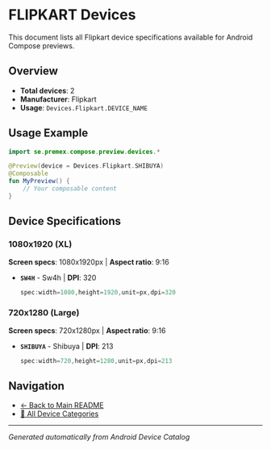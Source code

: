 # FLIPKART Devices

This document lists all Flipkart device specifications available for Android Compose previews.

## Overview

- **Total devices**: 2
- **Manufacturer**: Flipkart
- **Usage**: `Devices.Flipkart.DEVICE_NAME`

## Usage Example

```kotlin
import se.premex.compose.preview.devices.*

@Preview(device = Devices.Flipkart.SHIBUYA)
@Composable
fun MyPreview() {
    // Your composable content
}
```

## Device Specifications

### 1080x1920 (XL)

**Screen specs**: 1080x1920px | **Aspect ratio**: 9:16

- **`SW4H`** - Sw4h | **DPI**: 320
  ```kotlin
  spec:width=1080,height=1920,unit=px,dpi=320
  ```

### 720x1280 (Large)

**Screen specs**: 720x1280px | **Aspect ratio**: 9:16

- **`SHIBUYA`** - Shibuya | **DPI**: 213
  ```kotlin
  spec:width=720,height=1280,unit=px,dpi=213
  ```

## Navigation

- [← Back to Main README](../../README.md)
- [📱 All Device Categories](../README.md)

---
*Generated automatically from Android Device Catalog*
